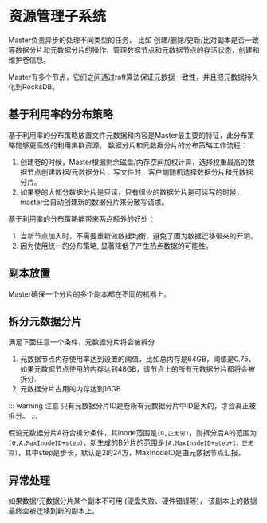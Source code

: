 # 资源管理子系统

Master负责异步的处理不同类型的任务， 比如 创建/删除/更新/比对副本是否一致等数据分片和元数据分片的操作，管理数据节点和元数据节点的存活状态，创建和维护卷信息。

Master有多个节点，它们之间通过raft算法保证元数据一致性，并且把元数据持久化到RocksDB。

## 基于利用率的分布策略

基于利用率的分布策略放置文件元数据和内容是Master最主要的特征，此分布策略能够更高效的利用集群资源。
数据分片和元数据分片的分布策略工作流程：
1. 创建卷的时候，Master根据剩余磁盘/内存空间加权计算，选择权重最高的数据节点创建数据/元数据分片，写文件时，客户端随机选择数据分片和元数据分片。
2. 如果卷的大部分数据分片是只读，只有很少的数据分片是可读写的时候，master会自动创建新的数据分片来分散写请求。

基于利用率的分布策略能带来两点额外的好处：

1. 当新节点加入时，不需要重新做数据均衡，避免了因为数据迁移带来的开销。
2. 因为使用统一的分布策略,  显著降低了产生热点数据的可能性。

## 副本放置

Master确保一个分片的多个副本都在不同的机器上。

## 拆分元数据分片

满足下面任意一个条件，元数据分片将会被拆分
1. 元数据节点内存使用率达到设置的阈值，比如总内存是64GB，阈值是0.75，如果元数据节点使用的内存达到48GB，该节点上的所有元数据分片都将会被拆分.
2. 元数据分片占用的内存达到16GB

::: warning 注意
只有元数据分片ID是卷所有元数据分片中ID最大的，才会真正被拆分。
:::

假设元数据分片A符合拆分条件，其inode范围是`[0,正无穷)`，则拆分后A的范围为`[0,A.MaxInodeID+step)`，新生成的B分片的范围是`[A.MaxInodeID+step+1，正无穷)`，其中step是步长，默认是2的24方，MaxInodeID是由元数据节点汇报。

## 异常处理

如果数据/元数据分片某个副本不可用 (硬盘失败、硬件错误等)， 该副本上的数据最终会被迁移到新的副本上。